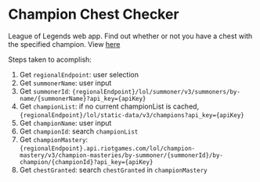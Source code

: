 # Champion Chest Checker

League of Legends web app. Find out whether or not you have a chest with the specified champion. View [here](https://juanferrer.github.io/champion-chest-checker)

Steps taken to acomplish:

1. Get `regionalEndpoint`: user selection
0. Get `summonerName`: user input
0. Get `summonerId`: `{regionalEndpoint}/lol/summoner/v3/summoners/by-name/{summonerName}?api_key={apiKey}`
0. Get `championList`: if no current championList is cached, `{regionalEndpoint}/lol/static-data/v3/champions?api_key={apiKey}`
0. Get `championName`: user input
0. Get `championId`: search `championList`
0. Get `championMastery`: `{regionalEndpoint}.api.riotgames.com/lol/champion-mastery/v3/champion-masteries/by-summoner/{summonerId}/by-champion/{championId}?api_key={apiKey}`
0. Get `chestGranted`: search `chestGranted` in `championMastery`
